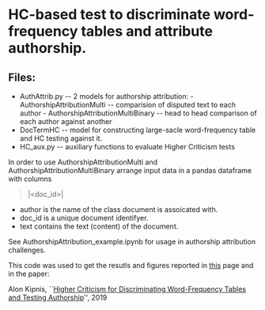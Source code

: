 # HC-based test to discriminate word-frequency tables and attribute authorship. 

## Files:
- AuthAttrib.py -- 2 models for authorship attribution: 
                 - AuthorshipAttributionMulti -- comparision of disputed text to each author
                 - AuthorshipAttributionMultiBinary -- head to head comparison of each author against another
- DocTermHC -- model for constructing large-sacle word-frequency table and HC testing against it. 
- HC_aux.py -- auxiliary functions to evaluate Higher Criticism tests 

In order to use AuthorshipAttributionMulti and AuthorshipAttributionMultiBinary arrange input data in a pandas dataframe with columns 
> <author>|<doc_id>|<text> 
- author is the name of the class document is assoicated with.
- doc_id is a unique document identifyer.
- text contains the text (content) of the document. 

See AuthorshipAttribution_example.ipynb for usage in authorship attribution challenges. 

This code was used to get the resutls and figures reported in [this](https://web.stanford.edu/~kipnisal/authorship.html) page and in the paper:

Alon Kipnis, ``[Higher Criticism for Discriminating Word-Frequency Tables and Testing Authorship](https://arxiv.org/abs/1911.01208)'', 2019

